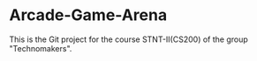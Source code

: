 # Arcade-Game-Arena
This is the Git project for the course STNT-II(CS200) of the group "Technomakers".
